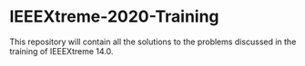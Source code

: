 # IEEEXtreme-2020-Training
This repository will contain all the solutions to the problems discussed in the training of IEEEXtreme 14.0.
